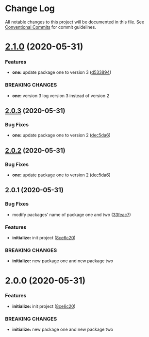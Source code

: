 # Change Log

All notable changes to this project will be documented in this file.
See [Conventional Commits](https://conventionalcommits.org) for commit guidelines.

# [2.1.0](https://github.com/DennisJames/leran-practice/compare/vv-lerna-practice-one@2.0.3...vv-lerna-practice-one@2.1.0) (2020-05-31)


### Features

* **one:** update package one to version 3 ([d533894](https://github.com/DennisJames/leran-practice/commit/d5338947abad8af53046fcd3af9aa1d47dab4d99))


### BREAKING CHANGES

* **one:** version 3 log version 3 instead of version 2





## [2.0.3](https://github.com/DennisJames/leran-practice/compare/vv-lerna-practice-one@2.0.1...vv-lerna-practice-one@2.0.3) (2020-05-31)


### Bug Fixes

* **one:** update package one to version 2 ([dec5da6](https://github.com/DennisJames/leran-practice/commit/dec5da6d9e3e0ecbe75b15f919298de7fb0f4136))





## [2.0.2](https://github.com/DennisJames/leran-practice/compare/vv-lerna-practice-one@2.0.1...vv-lerna-practice-one@2.0.2) (2020-05-31)


### Bug Fixes

* **one:** update package one to version 2 ([dec5da6](https://github.com/DennisJames/leran-practice/commit/dec5da6d9e3e0ecbe75b15f919298de7fb0f4136))





## 2.0.1 (2020-05-31)


### Bug Fixes

* modify packages' name of package one and two ([33feac7](https://github.com/DennisJames/leran-practice/commit/33feac747344441339ca40d1874e077554a1be87))


### Features

* **initialize:** init project ([8ce6c20](https://github.com/DennisJames/leran-practice/commit/8ce6c20dbf016f9793ef91a3d361fe9d7e2a1b58))


### BREAKING CHANGES

* **initialize:** new package one and new package two





# 2.0.0 (2020-05-31)


### Features

* **initialize:** init project ([8ce6c20](https://github.com/DennisJames/leran-practice/commit/8ce6c20dbf016f9793ef91a3d361fe9d7e2a1b58))


### BREAKING CHANGES

* **initialize:** new package one and new package two
